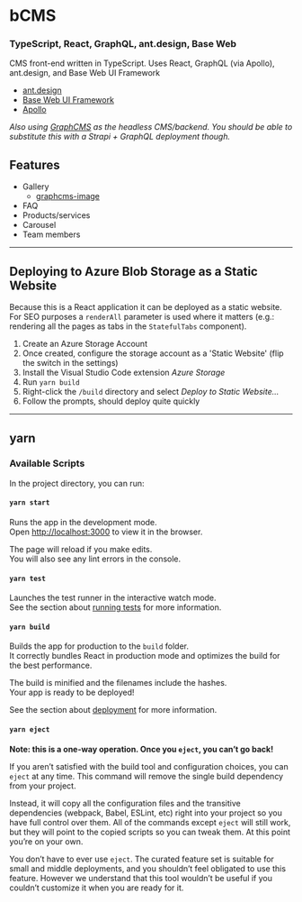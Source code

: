 # bCMS
### TypeScript, React, GraphQL, ant.design, Base Web

CMS front-end written in TypeScript. Uses React, GraphQL (via Apollo), ant.design, and Base Web UI Framework

- [ant.design](https://ant.design)
- [Base Web UI Framework](https://baseweb.design/)
- [Apollo](https://www.apollographql.com/)

*Also using [GraphCMS](https://graphcms.com) as the headless CMS/backend. You should be able to substitute this with a Strapi + GraphQL deployment though.*

## Features
- Gallery 
  - [graphcms-image](https://github.com/GraphCMS/graphcms-image)
- FAQ
- Products/services
- Carousel
- Team members

---
## Deploying to Azure Blob Storage as a Static Website
Because this is a React application it can be deployed as a static website. For SEO purposes a `renderAll` parameter is used where it matters (e.g.: rendering all the pages as tabs in the `StatefulTabs` component). 

1. Create an Azure Storage Account
2. Once created, configure the storage account as a 'Static Website' (flip the switch in the settings)
3. Install the Visual Studio Code extension *Azure Storage*
4. Run `yarn build`
5. Right-click the `/build` directory and select *Deploy to Static Website...*
6. Follow the prompts, should deploy quite quickly

---
## yarn
### Available Scripts

In the project directory, you can run:

#### `yarn start`

Runs the app in the development mode.<br />
Open [http://localhost:3000](http://localhost:3000) to view it in the browser.

The page will reload if you make edits.<br />
You will also see any lint errors in the console.

#### `yarn test`

Launches the test runner in the interactive watch mode.<br />
See the section about [running tests](https://facebook.github.io/create-react-app/docs/running-tests) for more information.

#### `yarn build`

Builds the app for production to the `build` folder.<br />
It correctly bundles React in production mode and optimizes the build for the best performance.

The build is minified and the filenames include the hashes.<br />
Your app is ready to be deployed!

See the section about [deployment](https://facebook.github.io/create-react-app/docs/deployment) for more information.

#### `yarn eject`

**Note: this is a one-way operation. Once you `eject`, you can’t go back!**

If you aren’t satisfied with the build tool and configuration choices, you can `eject` at any time. This command will remove the single build dependency from your project.

Instead, it will copy all the configuration files and the transitive dependencies (webpack, Babel, ESLint, etc) right into your project so you have full control over them. All of the commands except `eject` will still work, but they will point to the copied scripts so you can tweak them. At this point you’re on your own.

You don’t have to ever use `eject`. The curated feature set is suitable for small and middle deployments, and you shouldn’t feel obligated to use this feature. However we understand that this tool wouldn’t be useful if you couldn’t customize it when you are ready for it.
